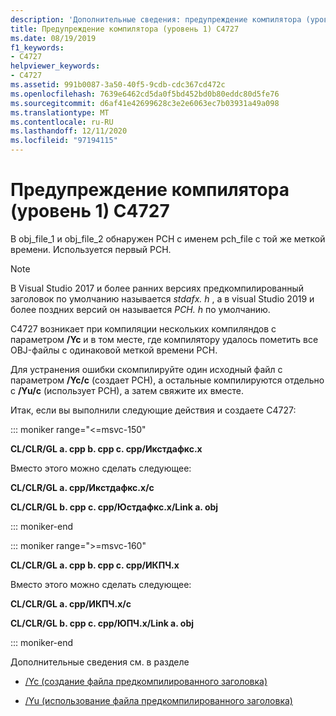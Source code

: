 ```yaml
---
description: 'Дополнительные сведения: предупреждение компилятора (уровень 1) C4727'
title: Предупреждение компилятора (уровень 1) C4727
ms.date: 08/19/2019
f1_keywords:
- C4727
helpviewer_keywords:
- C4727
ms.assetid: 991b0087-3a50-40f5-9cdb-cdc367cd472c
ms.openlocfilehash: 7639e6462cd5da0f5bd452bd0b80eddc80d5fe76
ms.sourcegitcommit: d6af41e42699628c3e2e6063ec7b03931a49a098
ms.translationtype: MT
ms.contentlocale: ru-RU
ms.lasthandoff: 12/11/2020
ms.locfileid: "97194115"
---
```

# <a name="compiler-warning-level-1-c4727"></a>Предупреждение компилятора (уровень 1) C4727

В obj_file_1 и obj_file_2 обнаружен PCH с именем pch_file с той же меткой времени.  Используется первый PCH.

> [!NOTE]
> В Visual Studio 2017 и более ранних версиях предкомпилированный заголовок по умолчанию называется *stdafx. h* , а в visual Studio 2019 и более поздних версий он называется *PCH. h* по умолчанию.

C4727 возникает при компиляции нескольких компиляндов с параметром **/Yc** и в том месте, где компилятору удалось пометить все OBJ-файлы с одинаковой меткой времени PCH.

Для устранения ошибки скомпилируйте один исходный файл с параметром **/Yc/c** (создает PCH), а остальные компилируются отдельно с **/Yu/c** (использует PCH), а затем свяжите их вместе.

Итак, если вы выполнили следующие действия и создаете C4727:

::: moniker range="<=msvc-150"

**CL/CLR/GL a. cpp b. cpp c. cpp/Икстдафкс.х**

Вместо этого можно сделать следующее:

**CL/CLR/GL a. cpp/Икстдафкс.х/c**

**CL/CLR/GL b. cpp c. cpp/Юстдафкс.х/Link a. obj**

::: moniker-end

::: moniker range=">=msvc-160"

**CL/CLR/GL a. cpp b. cpp c. cpp/ИКПЧ.х**

Вместо этого можно сделать следующее:

**CL/CLR/GL a. cpp/ИКПЧ.х/c**

**CL/CLR/GL b. cpp c. cpp/ЮПЧ.х/Link a. obj**

::: moniker-end

Дополнительные сведения см. в разделе

- [/Yc (создание файла предкомпилированного заголовка)](../../build/reference/yc-create-precompiled-header-file.md)

- [/Yu (использование файла предкомпилированного заголовка)](../../build/reference/yu-use-precompiled-header-file.md)

